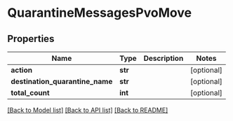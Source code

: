 # QuarantineMessagesPvoMove

## Properties
Name | Type | Description | Notes
------------ | ------------- | ------------- | -------------
**action** | **str** |  | [optional] 
**destination_quarantine_name** | **str** |  | [optional] 
**total_count** | **int** |  | [optional] 

[[Back to Model list]](../README.md#documentation-for-models) [[Back to API list]](../README.md#documentation-for-api-endpoints) [[Back to README]](../README.md)


